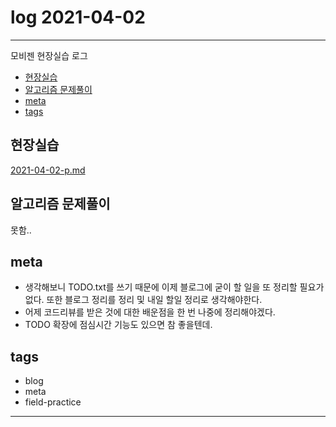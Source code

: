 # log 2021-04-02

--------------------------

모비젠 현장실습 로그

- [현장실습](#현장실습)
- [알고리즘 문제풀이](#알고리즘-문제풀이)
- [meta](#meta)
- [tags](#tags)


## 현장실습

[2021-04-02-p.md](./2021-04-02-p.md)

## 알고리즘 문제풀이

못함..

## meta

- 생각해보니 TODO.txt를 쓰기 때문에 이제 블로그에 굳이 할 일을 또 정리할 필요가 없다. 또한 블로그 정리를 정리 및 내일 할일 정리로 생각해야한다.
- 어제 코드리뷰를 받은 것에 대한 배운점을 한 번 나중에 정리해야겠다.
- TODO 확장에 점심시간 기능도 있으면 참 좋을텐데.

## tags
- blog
- meta
- field-practice

--------------------------

